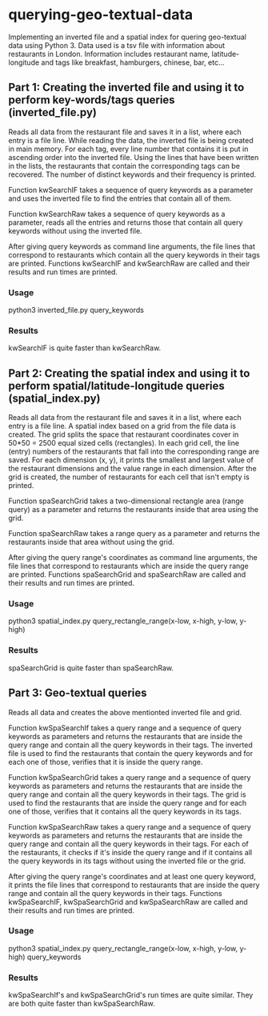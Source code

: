 # querying-geo-textual-data
Implementing an inverted file and a spatial index for quering geo-textual data using Python 3. Data used is a tsv file with information about restaurants in London. Information includes restaurant name, latitude-longitude and tags like breakfast, hamburgers, chinese, bar, etc...

<p>
<h2>Part 1: Creating the inverted file and using it to perform key-words/tags queries (inverted_file.py)</h2>
Reads all data from the restaurant file and saves it in a list, where each entry is a file line. While reading the data, the inverted file is being created in main memory. For each tag, every line number that contains it is put in ascending order into the inverted file. Using the lines that have been written in the lists, the restaurants that contain the corresponding tags can be recovered. The number of distinct keywords and their frequency is printed.
</p>

<p>
Function kwSearchIF takes a sequence of query keywords as a parameter and uses the inverted file to find the entries that contain all of them.
</p>

<p>
Function kwSearchRaw takes a sequence of query keywords as a parameter, reads all the entries and returns those that contain all query keywords without using the inverted file.
</p>

<p>After giving query keywords as command line arguments, the file lines that correspond to restaurants which contain all the query keywords in their tags are printed. Functions kwSearchIF and kwSearchRaw are called and their results and run times are printed.</p>


<p>
<h3>Usage</h3>
python3 inverted_file.py query_keywords
</p>

<p>
<h3>Results</h3>
kwSearchIF is quite faster than kwSearchRaw.
</p>

<p>
<h2>Part 2: Creating the spatial index and using it to perform spatial/latitude-longitude queries (spatial_index.py)</h2>
Reads all data from the restaurant file and saves it in a list, where each entry is a file line. A spatial index based on a grid from the file data is created. The grid splits the space that restaurant coordinates cover in 50*50 = 2500 equal sized cells (rectangles). In each grid cell, the line (entry) numbers of the restaurants that fall into the corresponding range are saved. For each dimension (x, y), it prints the smallest and largest value of the restaurant dimensions and the value range in each dimension. After the grid is created, the number of restaurants for each cell that isn't empty is printed.
</p>

<p>
Function spaSearchGrid takes a two-dimensional rectangle area (range query) as a parameter and returns the restaurants inside that area using the grid.
</p>

<p>
Function spaSearchRaw takes a range query as a parameter and returns the restaurants inside that area without using the grid.
</p>

<p>
After giving the query range's coordinates as command line arguments, the file lines that correspond to restaurants which are inside the query range are printed. Functions spaSearchGrid and spaSearchRaw are called and their results and run times are printed.
</p>

<p>
<h3>Usage</h3>
python3 spatial_index.py query_rectangle_range(x-low, x-high, y-low, y-high)
</p>

<p>
<h3>Results</h3>
spaSearchGrid is quite faster than spaSearchRaw.
</p>

<p>
<h2>Part 3: Geo-textual queries</h2>
Reads all data and creates the above mentionted inverted file and grid.
</p>

<p>
Function kwSpaSearchIf takes a query range and a sequence of query keywords as parameters and returns the restaurants that are inside the query range and contain all the query keywords in their tags. The inverted file is used to find the restaurants that contain the query keywords and for each one of those, verifies that it is inside the query range.
</p>

<p>Function kwSpaSearchGrid takes a query range and a sequence of query keywords as parameters and returns the restaurants that are inside the query range and contain all the query keywords in their tags. The grid is used to find the restaurants that are inside the query range and for each one of those, verifies that it contains all the query keywords in its tags.
</p>

<p>
Function kwSpaSearchRaw takes a query range and a sequence of query keywords as parameters and returns the restaurants that are inside the query range and contain all the query keywords in their tags. For each of the restaurants, it checks if it's inside the query range and if it contains all the query keywords in its tags without using the inverted file or the grid.
</p>

<p>
After giving the query range's coordinates and at least one query keyword, it prints the file lines that correspond to restaurants that are inside the query range and contain all the query keywords in their tags. Functions kwSpaSearchIF, kwSpaSearchGrid and kwSpaSearchRaw are called and their results and run times are printed.
</p>

<p>
<h3>Usage</h3>
python3 spatial_index.py query_rectangle_range(x-low, x-high, y-low, y-high) query_keywords
</p>

<p>
<h3>Results</h3>
kwSpaSearchIf's and kwSpaSearchGrid's run times are quite similar. They are both quite faster than kwSpaSearchRaw.
</p>

